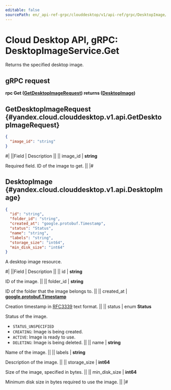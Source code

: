 ```yaml
---
editable: false
sourcePath: en/_api-ref-grpc/clouddesktop/v1/api-ref/grpc/DesktopImage/get.md
---
```


# Cloud Desktop API, gRPC: DesktopImageService.Get

Returns the specified desktop image.

## gRPC request

**rpc Get ([GetDesktopImageRequest](#yandex.cloud.clouddesktop.v1.api.GetDesktopImageRequest)) returns ([DesktopImage](#yandex.cloud.clouddesktop.v1.api.DesktopImage))**

## GetDesktopImageRequest {#yandex.cloud.clouddesktop.v1.api.GetDesktopImageRequest}

```json
{
  "image_id": "string"
}
```

#|
||Field | Description ||
|| image_id | **string**

Required field. ID of the image to get. ||
|#

## DesktopImage {#yandex.cloud.clouddesktop.v1.api.DesktopImage}

```json
{
  "id": "string",
  "folder_id": "string",
  "created_at": "google.protobuf.Timestamp",
  "status": "Status",
  "name": "string",
  "labels": "string",
  "storage_size": "int64",
  "min_disk_size": "int64"
}
```

A desktop image resource.

#|
||Field | Description ||
|| id | **string**

ID of the image. ||
|| folder_id | **string**

ID of the folder that the image belongs to. ||
|| created_at | **[google.protobuf.Timestamp](https://developers.google.com/protocol-buffers/docs/reference/google.protobuf#timestamp)**

Creation timestamp in [RFC3339](https://www.ietf.org/rfc/rfc3339.txt) text format. ||
|| status | enum **Status**

Status of the image.

- `STATUS_UNSPECIFIED`
- `CREATING`: Image is being created.
- `ACTIVE`: Image is ready to use.
- `DELETING`: Image is being deleted. ||
|| name | **string**

Name of the image. ||
|| labels | **string**

Description of the image. ||
|| storage_size | **int64**

Size of the image, specified in bytes. ||
|| min_disk_size | **int64**

Minimum disk size in bytes required to use the image. ||
|#